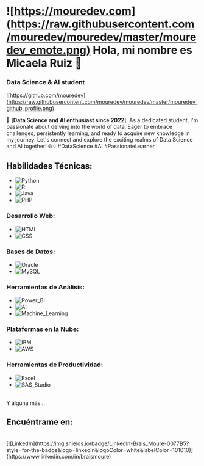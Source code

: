 # ![https://mouredev.com](https://raw.githubusercontent.com/mouredev/mouredev/master/mouredev_emote.png) Hola, mi nombre es Micaela Ruiz 👋
### Data Science & AI student

![https://github.com/mouredev](https://raw.githubusercontent.com/mouredev/mouredev/master/mouredev_github_profile.png)

🚀 [**Data Science and AI enthusiast since 2022**]. As a dedicated student, I'm passionate about delving into the world of data. Eager to embrace challenges, persistently learning, and ready to acquire new knowledge in my journey. Let's connect and explore the exciting realms of Data Science and AI together! 🌐💡 #DataScience #AI #PassionateLearner

## Habilidades Técnicas:
- ![Python](https://img.shields.io/badge/Python-yellow?style=for-the-badge&logo=python&logoColor=white&labelColor=101010)
- ![R](https://img.shields.io/badge/R-276DC3?style=for-the-badge&logo=r&logoColor=white&labelColor=101010)
- ![Java](https://img.shields.io/badge/Java-007396?style=for-the-badge&logo=java&logoColor=white&labelColor=101010)
- ![PHP](https://img.shields.io/badge/PHP-777BB4?style=for-the-badge&logo=php&logoColor=white&labelColor=101010)

### Desarrollo Web:
- ![HTML](https://img.shields.io/badge/HTML-E34F26?style=for-the-badge&logo=html5&logoColor=white&labelColor=101010)
- ![CSS](https://img.shields.io/badge/CSS-1572B6?style=for-the-badge&logo=css3&logoColor=white&labelColor=101010)

### Bases de Datos:
- ![Oracle](https://img.shields.io/badge/Oracle-F80000?style=for-the-badge&logo=oracle&logoColor=white&labelColor=101010)
- ![MySQL](https://img.shields.io/badge/MySQL-4479A1?style=for-the-badge&logo=mysql&logoColor=white&labelColor=101010)

### Herramientas de Análisis:
- ![Power_BI](https://img.shields.io/badge/Power_BI-F2C811?style=for-the-badge&logo=power-bi&logoColor=white&labelColor=101010)
- ![AI](https://img.shields.io/badge/AI-2DA9E1?style=for-the-badge&logo=artificial-intelligence&logoColor=white&labelColor=101010)
- ![Machine_Learning](https://img.shields.io/badge/Machine_Learning-48B6F1?style=for-the-badge&logo=machine-learning&logoColor=white&labelColor=101010)

### Plataformas en la Nube:
- ![IBM](https://img.shields.io/badge/IBM-0538AB?style=for-the-badge&logo=ibm&logoColor=white&labelColor=101010)
- ![AWS](https://img.shields.io/badge/AWS-232F3E?style=for-the-badge&logo=amazon-aws&logoColor=white&labelColor=101010)

### Herramientas de Productividad:
- ![Excel](https://img.shields.io/badge/Excel-217346?style=for-the-badge&logo=microsoft-excel&logoColor=white&labelColor=101010)
- ![SAS_Studio](https://img.shields.io/badge/SAS_Studio-B34936?style=for-the-badge&logo=sas&logoColor=white&labelColor=101010)
</br>
Y alguna más...

## Encuéntrame en:
</br>
[![LinkedIn](https://img.shields.io/badge/LinkedIn-Brais_Moure-0077B5?style=for-the-badge&logo=linkedin&logoColor=white&labelColor=101010)](https://www.linkedin.com/in/braismoure)
